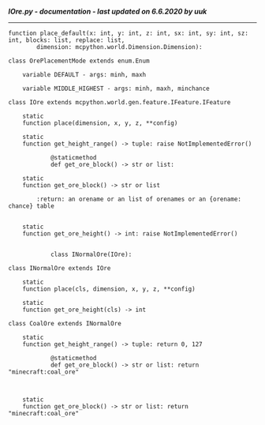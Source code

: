 ***IOre.py - documentation - last updated on 6.6.2020 by uuk***
___

    function place_default(x: int, y: int, z: int, sx: int, sy: int, sz: int, blocks: list, replace: list,
            dimension: mcpython.world.Dimension.Dimension):

    class OrePlacementMode extends enum.Enum

        variable DEFAULT - args: minh, maxh

        variable MIDDLE_HIGHEST - args: minh, maxh, minchance

    class IOre extends mcpython.world.gen.feature.IFeature.IFeature

        static
        function place(dimension, x, y, z, **config)

        static
        function get_height_range() -> tuple: raise NotImplementedError()
                
                @staticmethod
                def get_ore_block() -> str or list:

        static
        function get_ore_block() -> str or list
            
            :return: an orename or an list of orenames or an {orename: chance} table


        static
        function get_ore_height() -> int: raise NotImplementedError()
                
                
                class INormalOre(IOre):

    class INormalOre extends IOre

        static
        function place(cls, dimension, x, y, z, **config)

        static
        function get_ore_height(cls) -> int

    class CoalOre extends INormalOre

        static
        function get_height_range() -> tuple: return 0, 127
                
                @staticmethod
                def get_ore_block() -> str or list: return "minecraft:coal_ore"
                
                

        static
        function get_ore_block() -> str or list: return "minecraft:coal_ore"
                
                